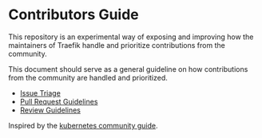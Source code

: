 # Contributors Guide

This repository is an experimental way of exposing and improving how the maintainers of Traefik handle and prioritize contributions from the community.

This document should serve as a general guideline on how contributions from the community are handled and prioritized.

* [Issue Triage](./issue_triage.md)
* [Pull Request Guidelines](./pr_guidelines.md)
* [Review Guidelines](./review_guidelines.md)

Inspired by the [kubernetes community guide](https://github.com/kubernetes/community/tree/master/contributors/guide).
